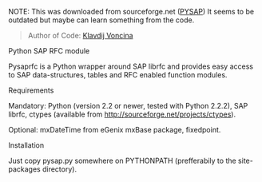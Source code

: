NOTE: This was downloaded from sourceforge.net ([PYSAP][])
      It seems to be outdated but maybe can learn something from the code.
	  
> Author of Code: [Klavdij Voncina][]

[PYSAP]: https://sourceforge.net/projects/pysaprfc/
[Klavdij Voncina]: https://github.com/klavdijv

Python SAP RFC module

Pysaprfc is a Python wrapper around SAP librfc and provides easy access to SAP data-structures,
tables and RFC enabled function modules.

Requirements

Mandatory:
Python (version 2.2 or newer, tested with Python 2.2.2),
SAP librfc,
ctypes (available from http://sourceforge.net/projects/ctypes).

Optional:
mxDateTime from eGenix mxBase package,
fixedpoint.

Installation

Just copy pysap.py somewhere on PYTHONPATH (prefferabily to the site-packages directory).
